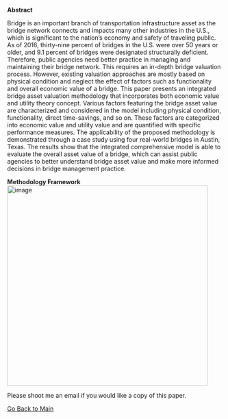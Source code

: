**Abstract**

Bridge is an important branch of transportation infrastructure asset as the bridge network connects and impacts many other industries in the U.S., which is significant to the nation’s economy and safety of traveling public. As of 2016, thirty-nine percent of bridges in the U.S. were over 50 years or older, and 9.1 percent of bridges were designated structurally deficient. Therefore, public agencies need better practice in managing and maintaining their bridge network. This requires an in-depth bridge valuation process. However, existing valuation approaches are mostly based on physical condition and neglect the effect of factors such as functionality and overall economic value of a bridge. This paper presents an integrated bridge asset valuation methodology that incorporates both economic value and utility theory concept. Various factors featuring the bridge asset value are characterized and considered in the model including physical condition, functionality, direct time-savings, and so on. These factors are categorized into economic value and utility value and are quantified with specific performance measures. The applicability of the proposed methodology is demonstrated through a case study using four real-world bridges in Austin, Texas.  The results show that the integrated comprehensive model is able to evaluate the overall asset value of a bridge, which can assist public agencies to better understand bridge asset value and make more informed decisions in bridge management practice.

**Methodology Framework**
<img width="468" alt="image" src="https://user-images.githubusercontent.com/47671910/68419951-dc232380-0160-11ea-86e4-cdc86c25db21.png">

Please shoot me an email if you would like a copy of this paper.

[Go Back to Main](https://trinhshub.github.io/)
